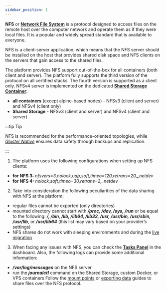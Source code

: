 ```yaml
---
sidebar_position: 1
---
```


**NFS** or **[Network File System](https://cloudmydc.com/)** is a protocol designed to access files on the remote host over the computer network and operate them as if they were local files. It is a popular and widely spread standard that is available to everyone.

NFS is a client-server application, which means that the NFS server should be installed on the host that provides shared disk space and NFS clients on the servers that gain access to the shared files.

The platform provides NFS support out-of-the-box for all containers (both client and server). The platform fully supports the third version of the protocol on all certified stacks. The fourth version is supported as a client only. NFSv4 server is implemented on the dedicated **[Shared Storage Container](/docs/Data%20Storage%20Container/Data%20Storage%20Overview)**:

- **all containers** (except alpine-based nodes) - NFSv3 (client and server) and NFSv4 (client only)
- **Shared Storage** - NFSv3 (client and server) and NFSv4 (client and server)

:::tip Tip

NFS is recommended for the performance-oriented topologies, while _[Gluster Native](https://cloudmydc.com/)_ ensures data safety through backups and replication.

:::

1. The platform uses the following configurations when setting up NFS clients:

- **for NFS 3:** _nfsvers=3,nolock,udp,soft,timeo=120,retrans=20,\_netdev_
- **for NFS 4:** _nolock,soft,timeo=30,retrans=2,\_netdev_

2. Take into consideration the following peculiarities of the data sharing with NFS at the platform:

- regular files cannot be exported (only directories)
- mounted directory cannot start with **_/proc, /dev, /sys, /run_** or be equal to the following: **_/, /bin, /lib, /lib64, /lib32, /usr, /usr/bin, /usr/sbin, /usr/lib_**, or **_/usr/lib64_** (this list may vary based on your provider’s settings)
- NFS shares do not work with sleeping environments and during the [live migration](https://cloudmydc.com/)

3. When facing any issues with NFS, you can check the **[Tasks Panel](https://cloudmydc.com/)** in the dashboard. Also, the following logs can provide some additional information:

- **_/var/log/messages_** on the NFS server
- run the **_journalctl_** command on the Shared Storage, custom Docker, or VPS containers
  Follow the [mount points](https://cloudmydc.com/) or [exporting data](https://cloudmydc.com/) guides to share files over the NFS protocol.
